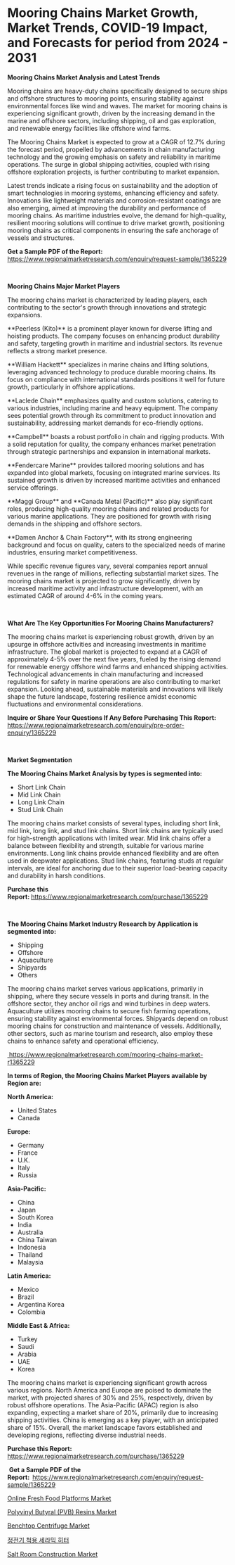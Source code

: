 <p><h1>Mooring Chains Market Growth, Market Trends, COVID-19 Impact, and Forecasts for period from 2024 - 2031</h1></p><p><strong>Mooring Chains Market Analysis and Latest Trends</strong></p>
<p><p>Mooring chains are heavy-duty chains specifically designed to secure ships and offshore structures to mooring points, ensuring stability against environmental forces like wind and waves. The market for mooring chains is experiencing significant growth, driven by the increasing demand in the marine and offshore sectors, including shipping, oil and gas exploration, and renewable energy facilities like offshore wind farms.</p><p>The Mooring Chains Market is expected to grow at a CAGR of 12.7% during the forecast period, propelled by advancements in chain manufacturing technology and the growing emphasis on safety and reliability in maritime operations. The surge in global shipping activities, coupled with rising offshore exploration projects, is further contributing to market expansion. </p><p>Latest trends indicate a rising focus on sustainability and the adoption of smart technologies in mooring systems, enhancing efficiency and safety. Innovations like lightweight materials and corrosion-resistant coatings are also emerging, aimed at improving the durability and performance of mooring chains. As maritime industries evolve, the demand for high-quality, resilient mooring solutions will continue to drive market growth, positioning mooring chains as critical components in ensuring the safe anchorage of vessels and structures.</p></p>
<p><strong>Get a Sample PDF of the Report:&nbsp;</strong> <a href="https://www.regionalmarketresearch.com/enquiry/request-sample/1365229">https://www.regionalmarketresearch.com/enquiry/request-sample/1365229</a></p>
<p>&nbsp;</p>
<p><strong>Mooring Chains Major Market Players</strong></p>
<p><p>The mooring chains market is characterized by leading players, each contributing to the sector's growth through innovations and strategic expansions. </p><p>**Peerless (Kito)** is a prominent player known for diverse lifting and hoisting products. The company focuses on enhancing product durability and safety, targeting growth in maritime and industrial sectors. Its revenue reflects a strong market presence.</p><p>**William Hackett** specializes in marine chains and lifting solutions, leveraging advanced technology to produce durable mooring chains. Its focus on compliance with international standards positions it well for future growth, particularly in offshore applications.</p><p>**Laclede Chain** emphasizes quality and custom solutions, catering to various industries, including marine and heavy equipment. The company sees potential growth through its commitment to product innovation and sustainability, addressing market demands for eco-friendly options.</p><p>**Campbell** boasts a robust portfolio in chain and rigging products. With a solid reputation for quality, the company enhances market penetration through strategic partnerships and expansion in international markets.</p><p>**Fendercare Marine** provides tailored mooring solutions and has expanded into global markets, focusing on integrated marine services. Its sustained growth is driven by increased maritime activities and enhanced service offerings.</p><p>**Maggi Group** and **Canada Metal (Pacific)** also play significant roles, producing high-quality mooring chains and related products for various marine applications. They are positioned for growth with rising demands in the shipping and offshore sectors.</p><p>**Damen Anchor & Chain Factory**, with its strong engineering background and focus on quality, caters to the specialized needs of marine industries, ensuring market competitiveness.</p><p>While specific revenue figures vary, several companies report annual revenues in the range of millions, reflecting substantial market sizes. The mooring chains market is projected to grow significantly, driven by increased maritime activity and infrastructure development, with an estimated CAGR of around 4-6% in the coming years.</p></p>
<p>&nbsp;</p>
<p><strong>What Are The Key Opportunities For Mooring Chains Manufacturers?</strong></p>
<p><p>The mooring chains market is experiencing robust growth, driven by an upsurge in offshore activities and increasing investments in maritime infrastructure. The global market is projected to expand at a CAGR of approximately 4-5% over the next five years, fueled by the rising demand for renewable energy offshore wind farms and enhanced shipping activities. Technological advancements in chain manufacturing and increased regulations for safety in marine operations are also contributing to market expansion. Looking ahead, sustainable materials and innovations will likely shape the future landscape, fostering resilience amidst economic fluctuations and environmental considerations.</p></p>
<p><strong>Inquire or Share Your Questions If Any Before Purchasing This Report:</strong> <a href="https://www.regionalmarketresearch.com/enquiry/pre-order-enquiry/1365229">https://www.regionalmarketresearch.com/enquiry/pre-order-enquiry/1365229</a></p>
<p>&nbsp;</p>
<p><strong>Market Segmentation</strong></p>
<p><strong>The Mooring Chains Market Analysis by types is segmented into:</strong></p>
<p><ul><li>Short Link Chain</li><li>Mid Link Chain</li><li>Long Link Chain</li><li>Stud Link Chain</li></ul></p>
<p><p>The mooring chains market consists of several types, including short link, mid link, long link, and stud link chains. Short link chains are typically used for high-strength applications with limited wear. Mid link chains offer a balance between flexibility and strength, suitable for various marine environments. Long link chains provide enhanced flexibility and are often used in deepwater applications. Stud link chains, featuring studs at regular intervals, are ideal for anchoring due to their superior load-bearing capacity and durability in harsh conditions.</p></p>
<p><strong>Purchase this Report:&nbsp;</strong><a href="https://www.regionalmarketresearch.com/purchase/1365229">https://www.regionalmarketresearch.com/purchase/1365229</a></p>
<p>&nbsp;</p>
<p><strong>The Mooring Chains Market Industry Research by Application is segmented into:</strong></p>
<p><ul><li>Shipping</li><li>Offshore</li><li>Aquaculture</li><li>Shipyards</li><li>Others</li></ul></p>
<p><p>The mooring chains market serves various applications, primarily in shipping, where they secure vessels in ports and during transit. In the offshore sector, they anchor oil rigs and wind turbines in deep waters. Aquaculture utilizes mooring chains to secure fish farming operations, ensuring stability against environmental forces. Shipyards depend on robust mooring chains for construction and maintenance of vessels. Additionally, other sectors, such as marine tourism and research, also employ these chains to enhance safety and operational efficiency.</p></p>
<p><a href="https://www.regionalmarketresearch.com/mooring-chains-market-r1365229">&nbsp;https://www.regionalmarketresearch.com/mooring-chains-market-r1365229</a></p>
<p><strong>In terms of Region, the Mooring Chains Market Players available by Region are:</strong></p>
<p>
    <p> <strong> North America: </strong>
        <ul>
            <li>United States</li>
            <li>Canada</li>
        </ul>
        </p> 
    <p> <strong> Europe: </strong>
        <ul>
            <li>Germany</li>
            <li>France</li>
            <li>U.K.</li>
            <li>Italy</li>
            <li>Russia</li>
        </ul>
        </p> 
    <p> <strong> Asia-Pacific: </strong>
        <ul>
            <li>China</li>
            <li>Japan</li>
            <li>South Korea</li>
            <li>India</li>
            <li>Australia</li>
            <li>China Taiwan</li>
            <li>Indonesia</li>
            <li>Thailand</li>
            <li>Malaysia</li>
        </ul>
        </p> 
    <p> <strong> Latin America: </strong>
        <ul>
            <li>Mexico</li>
            <li>Brazil</li>
            <li>Argentina Korea</li>
            <li>Colombia</li>
        </ul>
        </p> 
    <p> <strong> Middle East & Africa: </strong>
        <ul>
            <li>Turkey</li>
            <li>Saudi</li>
            <li>Arabia</li>
            <li>UAE</li>
            <li>Korea</li>
        </ul>
    </p>
    </p>
<p><p>The mooring chains market is experiencing significant growth across various regions. North America and Europe are poised to dominate the market, with projected shares of 30% and 25%, respectively, driven by robust offshore operations. The Asia-Pacific (APAC) region is also expanding, expecting a market share of 20%, primarily due to increasing shipping activities. China is emerging as a key player, with an anticipated share of 15%. Overall, the market landscape favors established and developing regions, reflecting diverse industrial needs.</p></p>
<p><strong>Purchase this Report: </strong><a href="https://www.regionalmarketresearch.com/purchase/1365229">https://www.regionalmarketresearch.com/purchase/1365229</a></p>
<p>&nbsp;<strong>Get a Sample PDF of the Report:&nbsp;&nbsp;</strong><a href="https://www.regionalmarketresearch.com/enquiry/request-sample/1365229">https://www.regionalmarketresearch.com/enquiry/request-sample/1365229</a></p>
<p><strong></strong></p>
<p><p><a href="https://github.com/kathiestrine5ty/Market-Research-Report-List-1/blob/main/online-fresh-food-platforms-market.md">Online Fresh Food Platforms Market</a></p><p><a href="https://issuu.com/reportprime-2/docs/polyvinyl-butyral-pvb-resins-market_ceb6b904039085">Polyvinyl Butyral (PVB) Resins Market</a></p><p><a href="https://www.linkedin.com/pulse/global-benchtop-centrifuge-industry-types-applications-1r2dc?trackingId=%2BOXwH7m9Qx6OSu%2B7q1Vuiw%3D%3D">Benchtop Centrifuge Market</a></p><p><a href="https://medium.com/@rosamund8oilam/%EC%84%B8%EB%9D%BC%EB%AF%B9-%ED%9E%88%ED%84%B0%EC%9D%98-%EC%A0%84%EA%B8%B0%EC%A0%81-%EC%B2%99-%EC%8B%9C%EC%9E%A5%EC%97%90%EC%84%9C%EC%9D%98-%EC%83%88%EB%A1%9C%EC%9A%B4-%ED%8A%B8%EB%A0%8C%EB%93%9C-2024%EB%85%84%EB%B6%80%ED%84%B0-2031%EB%85%84%EA%B9%8C%EC%A7%80%EC%9D%98-%EA%B8%80%EB%A1%9C%EB%B2%8C-%EC%A0%84%EB%A7%9D%EA%B3%BC-%EB%AF%B8%EB%9E%98-%EC%A0%84%EB%A7%9D-ce2f78204ec9">정전기 척용 세라믹 히터</a></p><p><a href="https://github.com/alesiasc0na/Market-Research-Report-List-1/blob/main/salt-room-construction-market.md">Salt Room Construction Market</a></p></p>